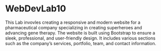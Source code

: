 # WebDevLab10
 
This Lab invovles creating a responsive and modern website for a pharmaceutical company specializing in creating superheroes and advancing gene therapy. The website is built using Bootstrap to ensure a sleek, professional, and user-friendly design. It includes various sections such as the company’s services, portfolio, team, and contact information.

